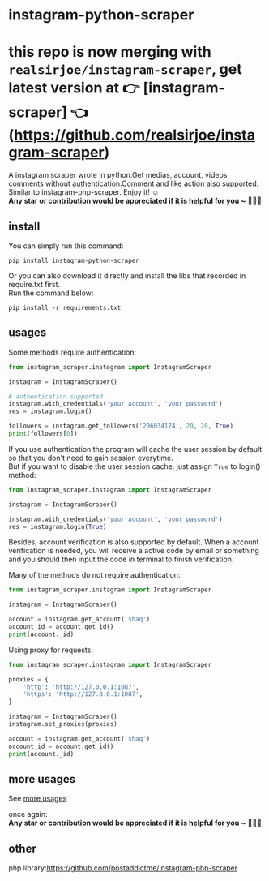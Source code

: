 # instagram-python-scraper
# this repo is now merging with `realsirjoe/instagram-scraper`, get latest version at 👉 [instagram-scraper] 👈(https://github.com/realsirjoe/instagram-scraper)
A instagram scraper wrote in python.Get medias, account, videos, comments without authentication.Comment and like action also supported.  
Similar to instagram-php-scraper. Enjoy it! ☺️  
**Any star or contribution would be appreciated if it is helpful for you ~** 🙋‍♂️🌚

## install
You can simply run this command:  
```
pip install instagram-python-scraper
```
Or you can also download it directly and install the libs that recorded in require.txt first.  
Run the command below:
```
pip install -r requirements.txt
```

## usages
Some methods require authentication:
```python
from instagram_scraper.instagram import InstagramScraper

instagram = InstagramScraper()

# authentication supported
instagram.with_credentials('your account', 'your password')
res = instagram.login()

followers = instagram.get_followers('206034174', 20, 20, True)
print(followers[0])

```
If you use authentication the program will cache the user session by default so that you don't need to gain session everytime.  
But if you want to disable the user session cache, just assign `True` to login() method:
```python
from instagram_scraper.instagram import InstagramScraper

instagram = InstagramScraper()

instagram.with_credentials('your account', 'your password')
res = instagram.login(True)
```
Besides, account verification is also supported by default.
When a account verification is needed, you will receive a active code by email or something and you should then input the code in terminal
to finish verification.  
  
Many of the methods do not require authentication:
```python
from instagram_scraper.instagram import InstagramScraper

instagram = InstagramScraper()

account = instagram.get_account('shaq')
account_id = account.get_id()
print(account._id)
```
  
Using proxy for requests:
```python
from instagram_scraper.instagram import InstagramScraper

proxies = {
    'http': 'http://127.0.0.1:1087',
    'https': 'http://127.0.0.1:1087',
}

instagram = InstagramScraper()
instagram.set_proxies(proxies)

account = instagram.get_account('shaq')
account_id = account.get_id()
print(account._id)
```

## more usages
See [more usages](https://github.com/luengwaiban/instagram-python-scraper/blob/master/more_usages.md)  

once again:  
**Any star or contribution would be appreciated if it is helpful for you ~** 🙋‍♂️🌚

## other
php library:https://github.com/postaddictme/instagram-php-scraper
